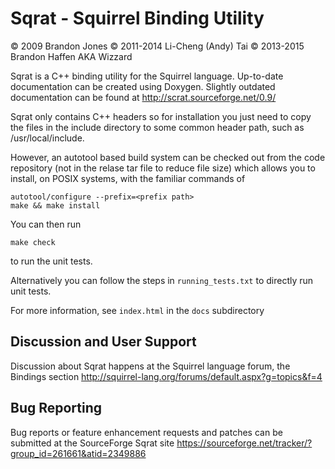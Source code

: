 # Sqrat - Squirrel Binding Utility #

© 2009 Brandon Jones
© 2011-2014 Li-Cheng (Andy) Tai
© 2013-2015 Brandon Haffen AKA Wizzard

Sqrat is a C++ binding utility for the Squirrel language.
Up-to-date documentation can be created using Doxygen.
Slightly outdated documentation can be found at
http://scrat.sourceforge.net/0.9/

Sqrat only contains C++ headers so for installation you just
need to copy the files in the include directory to
some common header path, such as /usr/local/include.

However, an autotool based build system can be checked out from
the code repository (not in the relase tar file to reduce file size)
which  allows you to install, on POSIX systems, with
the familiar commands of

```
autotool/configure --prefix=<prefix path>
make && make install
```

You can then run

```
make check
```

to run the unit tests.

Alternatively you can follow the steps in `running_tests.txt` to directly run unit tests.

For more information, see `index.html` in the `docs` subdirectory

## Discussion and User Support ##

Discussion about Sqrat happens at the Squirrel language forum,
the Bindings section
http://squirrel-lang.org/forums/default.aspx?g=topics&f=4

## Bug Reporting ##

Bug reports or feature enhancement requests and patches can
be submitted at the SourceForge Sqrat site
https://sourceforge.net/tracker/?group_id=261661&atid=2349886
